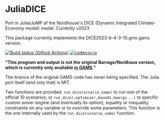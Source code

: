 # JuliaDICE
Port in Julia/JuMP of the Nordhouse's DICE (Dynamic Integrated Climate-Economy model) model. Currently v2023


This package currently implements the DICE2023-b-4-3-10.gms gams version.

[![Build status (Github Actions)](https://github.com/sylvaticus/JuliaDICE.jl/workflows/CI/badge.svg)](https://github.com/sylvaticus/JuliaDICE..jl/actions)
[![codecov.io](http://codecov.io/github/sylvaticus/JuliaDICE.jl/coverage.svg?branch=main)](http://codecov.io/github/sylvaticus/JuliaDICE..jl?branch=main)



**"This program and output is not the original Barrage/Nordhaus version, which is currently only available [in GAMS](https://bit.ly/3TwJ5nO)."**

The licence of the original GAMS code has never being specified. The Julia port itself (and only that) is MIT.

Two functions are provided: `run_dice(scnario_name)` to run one of the official 10 scenarios, or `run_dice(;optimizer,bounds,kwargs...)` to specific custom solver engine (and eventually its option), equality or inequality constraints on any variable or to override some parameters. This function is the one internally used by the `run_dice(scnario_name)` function. 